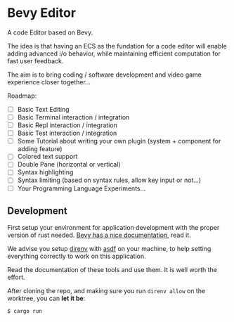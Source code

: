 # Bevy Editor

A code Editor based on Bevy.

The idea is that having an ECS as the fundation for a code editor will enable adding advanced i/o behavior,
while maintaining efficient computation for fast user feedback.

The aim is to bring coding / software development and video game experience closer together...

Roadmap:
- [ ] Basic Text Editing
- [ ] Basic Terminal interaction / integration
- [ ] Basic Repl interaction / integration
- [ ] Basic Test interaction / integration
- [ ] Some Tutorial about writing your own plugin (system + component for adding feature)
- [ ] Colored text support
- [ ] Double Pane (horizontal or vertical)
- [ ] Syntax highlighting
- [ ] Syntax limiting (based on syntax rules, allow key input or not...)
- [ ] Your Programming Language Experiments...

## Development

First setup your environment for application development with the proper version of rust needed.
[Bevy has a nice documentation](https://bevyengine.org/learn/book/getting-started/setup/), read it.

We advise you setup [direnv](https://direnv.net/) with [asdf](https://asdf-vm.com/) on your machine,
to help setting everything correctly to work on this application.

Read the documentation of these tools and use them. It is well worth the effort.

After cloning the repo, and making sure you run `direnv allow` on the worktree, you can **let it be**:

```
$ cargo run
```


